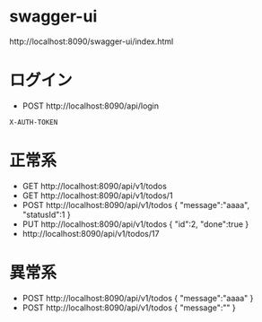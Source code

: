 # swagger-ui
http://localhost:8090/swagger-ui/index.html

# ログイン
- POST http://localhost:8090/api/login
```
X-AUTH-TOKEN
```

# 正常系
- GET http://localhost:8090/api/v1/todos
- GET http://localhost:8090/api/v1/todos/1
- POST http://localhost:8090/api/v1/todos
{
  "message":"aaaa",
  "statusId":1
}
- PUT http://localhost:8090/api/v1/todos
{
  "id":2,
  "done":true
}
- http://localhost:8090/api/v1/todos/17

# 異常系
- POST http://localhost:8090/api/v1/todos
{
  "message":"aaaa"
}
- POST http://localhost:8090/api/v1/todos
{
  "message":""
}
